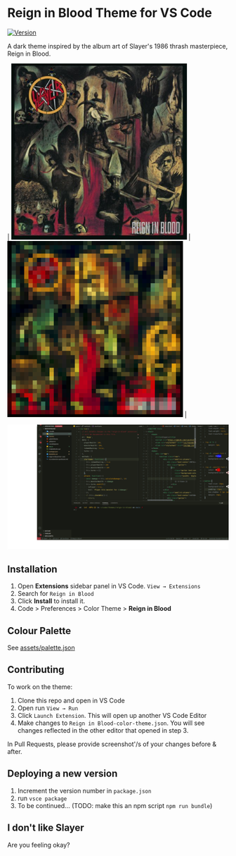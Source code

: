 # Reign in Blood Theme for VS Code

[![Version](https://vsmarketplacebadge.apphb.com/version/chapmandu.theme-reign-in-blood.svg)](https://marketplace.visualstudio.com/items?itemName=chapmandu.theme-reign-in-blood)

A dark theme inspired by the album art of Slayer's 1986 thrash masterpiece, Reign in Blood.

| ![Reign in Blood](assets/Reign_in_blood_-_slayer_-_1986.png)  | ![Palette](assets/Reign_in_blood_-_slayer_-_1986-saturated.png) |

![Preview](assets/screenshot.png)

## Installation

1. Open **Extensions** sidebar panel in VS Code. `View → Extensions`
2. Search for `Reign in Blood`
3. Click **Install** to install it.
4. Code > Preferences > Color Theme > **Reign in Blood**

## Colour Palette

See [assets/palette.json](https://github.com/chapmandu/reign-in-blood-vscode-theme/blob/main/assets/palette.json)

## Contributing

To work on the theme:

1. Clone this repo and open in VS Code
2. Open run `View → Run`
3. Click `Launch Extension`. This will open up another VS Code Editor
4. Make changes to `Reign in Blood-color-theme.json`. You will see changes reflected in the other editor that opened in step 3.

In Pull Requests, please provide screenshot'/s of your changes before & after.

## Deploying a new version

1. Increment the version number in `package.json`
2. run `vsce package`
3. To be continued... (TODO: make this an npm script `npm run bundle`)

## I don't like Slayer

Are you feeling okay?
